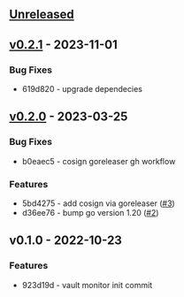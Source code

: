 <a name="unreleased"></a>
## [Unreleased]


<a name="v0.2.1"></a>
## [v0.2.1] - 2023-11-01
### Bug Fixes
- 619d820 - upgrade dependecies


<a name="v0.2.0"></a>
## [v0.2.0] - 2023-03-25
### Bug Fixes
- b0eaec5 - cosign goreleaser gh workflow

### Features
- 5bd4275 - add cosign via goreleaser ([#3](https://github.com/vdbulcke/vault-token-monitor/issues/3))
- d36ee76 - bump go version 1.20 ([#2](https://github.com/vdbulcke/vault-token-monitor/issues/2))


<a name="v0.1.0"></a>
## v0.1.0 - 2022-10-23
### Features
- 923d19d - vault monitor init commit


[Unreleased]: https://github.com/vdbulcke/vault-token-monitor/compare/v0.2.1...HEAD
[v0.2.1]: https://github.com/vdbulcke/vault-token-monitor/compare/v0.2.0...v0.2.1
[v0.2.0]: https://github.com/vdbulcke/vault-token-monitor/compare/v0.1.0...v0.2.0

